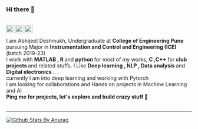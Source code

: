 ### Hi there 👋

<br/>
<a href="https://www.linkedin.com/in/abhijeet-deshmukh-a27955195?lipi=urn%3Ali%3Apage%3Ad_flagship3_profile_view_base_contact_details%3B9UUHPUykR1yg9Fa2m%2FN30Q%3D%3D" target="_blank">
  <img align="left" alt="Linkedin" width="22px" src="https://cdn.jsdelivr.net/npm/simple-icons@v3/icons/linkedin.svg" />
</a>
<a href="https://t.me/yuno_6431"target="_blank">
  <img align="left" alt="Telegram" width="22px" src="https://cdn.jsdelivr.net/npm/simple-icons@v3/icons/telegram.svg" />
</a>
<a href="https://kaggle.com/sarabhian"target="_blank">
  <img align="left" alt="Kaggle" width="22px" src="https://cdn.jsdelivr.net/npm/simple-icons@v3/icons/kaggle.svg" />
</a></br>
<br>
I am Abhijeet Deshmukh, Undergraduate at <strong>College of Engineering Pune </strong> pursuing Major in <strong>Instrumentation and Control and Engineering (ICE) </strong> (batch 2019-23) <br/>
I work with <strong>MATLAB , R </strong> and <strong>python </strong> for most of my works, <strong>C ,C++</strong> for <strong>club projects </strong> and  related stuffs.
I Like  <strong>Deep learning , NLP , Data analysis </strong> and <strong>Digital electronics </strong> .. . <br/>
currently I am into  deep learning  and working  with Pytorch  <br/>
I am looking for collaborations and Hands on projects  in Machine Learning and AI<br/>
<strong>Ping me for projects, let's explore and build crazy stuff 👊</strong>
<br/>
<br>
<hr size='20' color='grey'/> </bt>


[![Github Stats By Anurag](https://github-readme-stats.vercel.app/api?username=Sarabhian&show_icons=true&title_color=fff&icon_color=79ff97&text_color=9f9f9f&bg_color=151515)](https://github.com/anuraghazra/github-readme-stats)

